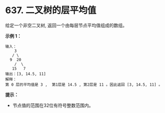 # 637. 二叉树的层平均值

给定一个非空二叉树, 返回一个由每层节点平均值组成的数组。

**示例 1：**

```()
输入：
    3
   / \
  9  20
    /  \
   15   7
输出：[3, 14.5, 11]
解释：
第 0 层的平均值是 3 ,  第1层是 14.5 , 第2层是 11 。因此返回 [3, 14.5, 11] 。
```

**提示：**

- 节点值的范围在32位有符号整数范围内。
